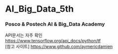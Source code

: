 # AI_Big_Data_5th

### Posco & Postech AI & Big_Data Academy

API문서는 자주 확인  
https://www.tensorflow.org/api_docs/python/tf  
[참고 사이트]
https://www.github.com/aymericdamien
